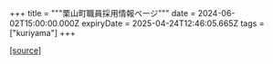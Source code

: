 +++
title = """栗山町職員採用情報ページ"""
date = 2024-06-02T15:00:00.000Z
expiryDate = 2025-04-24T12:46:05.665Z
tags = ["kuriyama"]
+++


[[source]](https://www.town.kuriyama.hokkaido.jp/site/saiyou/)
